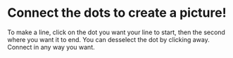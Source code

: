 # Connect the dots to create a picture!

To make a line, click on the dot you want your line to start, then the second where you want it to end.
You can desselect the dot by clicking away. Connect in any way you want.
